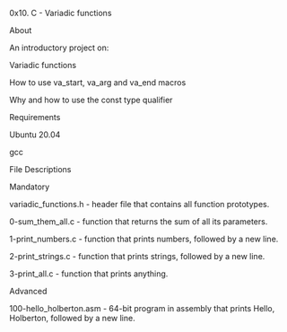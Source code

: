0x10. C - Variadic functions

About

An introductory project on:



Variadic functions

How to use va_start, va_arg and va_end macros

Why and how to use the const type qualifier

Requirements

Ubuntu 20.04

gcc

File Descriptions

Mandatory

variadic_functions.h - header file that contains all function prototypes.



0-sum_them_all.c - function that returns the sum of all its parameters.



1-print_numbers.c - function that prints numbers, followed by a new line.



2-print_strings.c - function that prints strings, followed by a new line.



3-print_all.c - function that prints anything.



Advanced

100-hello_holberton.asm - 64-bit program in assembly that prints Hello, Holberton, followed by a new line.
